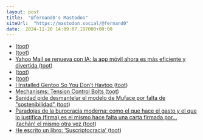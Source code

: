 ```yaml
---
layout: post
title:  "@fernand0's Mastodon"
siteUrl:  "https://mastodon.social/@fernand0"
date:  2024-11-20 14:09:07.197000+00:00
---
```

*  [ ](https://mastodon.social/@joseli) ([toot](https://mastodon.social/@fernand0/113515675464095375))
*  [ ](https://glasgow.social/@steeznson) ([toot](https://mastodon.social/@fernand0/113515674699436228))
*  [Yahoo Mail se renueva con IA: la app móvil ahora es más eficiente y divertida ](https://wwwhatsnew.com/2024/11/14/yahoo-mail-se-renueva-con-ia-la-app-movil-ahora-es-mas-eficiente-y-divertida) ([toot](https://mastodon.social/@fernand0/113515208055446641))
*  [ ](https://glasgow.social/@steeznson) ([toot](https://mastodon.social/@fernand0/113515152378353587))
*  [ ](https://mastodon.social/users/fernand0/statuses/113515151010809132/activity) ([toot](https://mastodon.social/users/fernand0/statuses/113515151010809132/activity))
*  [I Installed Gentoo So You Don’t Havtoo ](https://hackaday.com/2024/11/04/i-installed-gentoo-so-you-dont-havtoo) ([toot](https://mastodon.social/@fernand0/113515112566416174))
*  [Mechanisms: Tension Control Bolts ](https://hackaday.com/2024/11/07/mechanisms-tension-control-bolts) ([toot](https://mastodon.social/@fernand0/113514799484095045))
*  [Sanidad pide desmantelar el modelo de Muface por falta de &quot;sostenibilidad&quot;  ](https://www.eleconomista.es/salud/noticias/13090770/11/24/sanidad-pide-desmantelar-el-modelo-de-muface-por-falta-de-sostenibilidad.html) ([toot](https://mastodon.social/@fernand0/113514627563037160))
*  [Paradojas de la burocracia moderna: como el que hace el gasto y el que lo justifica (firma) es el mismo hace falta una carta firmada por... ¡tachán! el mismo otra vez  ](https://mastodon.social/@fernand0/113514497540743747) ([toot](https://mastodon.social/@fernand0/113514497540743747))
*  [He escrito un libro: ‘Suscriptocracia’ ](https://javipas.com/2024/11/18/he-escrito-un-libro-suscriptocracia) ([toot](https://mastodon.social/@fernand0/113513581198318323))
